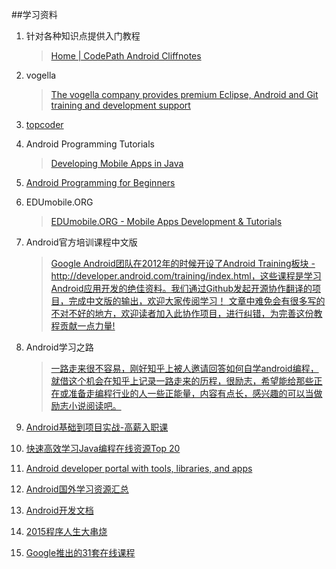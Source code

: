 ##学习资料

1. 针对各种知识点提供入门教程

	>[Home | CodePath Android Cliffnotes](http://guides.codepath.com/android)

2. vogella

	>[The vogella company provides premium Eclipse, Android and Git training and development support](http://www.vogella.com/tutorials/android.html)


3. [topcoder](https://www.topcoder.com/)

4. Android Programming Tutorials

	>[Developing Mobile Apps in Java](http://www.coreservlets.com/android-tutorial/)

5. [Android Programming for Beginners](http://www.linux.com/learn/docs/683628-android-programming-for-beginners-part-1)

6. EDUmobile.ORG

	>[EDUmobile.ORG - Mobile Apps Development & Tutorials](http://www.edumobile.org/)


7. Android官方培训课程中文版

	>[Google Android团队在2012年的时候开设了Android Training板块 - http://developer.android.com/training/index.html，这些课程是学习Android应用开发的绝佳资料。我们通过Github发起开源协作翻译的项目，完成中文版的输出，欢迎大家传阅学习！ 文章中难免会有很多写的不对不好的地方，欢迎读者加入此协作项目，进行纠错，为完善这份教程贡献一点力量!](http://hukai.me/android-training-course-in-chinese/index.html)

8. Android学习之路

	>[一路走来很不容易，刚好知乎上被人邀请回答如何自学android编程， 就借这个机会在知乎上记录一路走来的历程，很励志，希望能给那些正在或准备走编程行业的人一些正能量，内容有点长，感兴趣的可以当做励志小说阅读吧。](http://www.stormzhang.com/android/2014/07/07/learn-android-from-rookie/)

9. [Android基础到项目实战-高薪入职课](http://ke.qq.com/user/tasks/index.html?cid=100711#tid=100104455&fr=2)

10. [快速高效学习Java编程在线资源Top 20](http://www.importnew.com/16843.html#rd?sukey=fc78a68049a14bb26a6c517ac88364181fed42bf854cd7b037f385c956cdeffc70a5de04af952dea1a8b032a38dd4ad2)

11. [Android developer portal with tools, libraries, and apps](http://android-arsenal.com/)

12. [Android国外学习资源汇总](http://www.csdn.net/article/2015-12-07/2826408-top-resources-to-learn-android#rd?sukey=fc78a68049a14bb2ec2038f54b652d42cfd8ef2e1a468dc5be6f925ffec3ecfd8bbc01c89c2a711c5098b058ea3378a9)

13. [Android开发文档](http://api.apkbus.com/reference/android/media/ExifInterface.html)

14. [2015程序人生大串烧](http://zhuanlan.zhihu.com/prattle/20459642)

15. [Google推出的31套在线课程](http://chinagdg.org/2015/12/google-%E6%8E%A8%E5%87%BA%E7%9A%84-31-%E5%A5%97%E5%9C%A8%E7%BA%BF%E8%AF%BE%E7%A8%8B/)